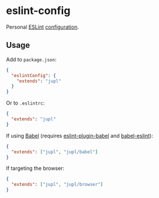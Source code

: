 # eslint-config

Personal [ESLint](http://eslint.org/)
[configuration](http://eslint.org/docs/developer-guide/shareable-configs.html).

## Usage

Add to  `package.json`:

```json
{
  "eslintConfig": {
    "extends": "jupl"
  }
}
```

Or to `.eslintrc`:

```json
{
  "extends": "jupl"
}
```

If using [Babel](http://babeljs.io/) (requires
[eslint-plugin-babel](babel/eslint-plugin-babel) and
[babel-eslint](babel/babel-eslint)):

```json
{
  "extends": ["jupl", "jupl/babel"]
}
```

If targeting the browser:

```json
{
  "extends": ["jupl", "jupl/browser"]
}
```
